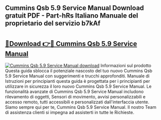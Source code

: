 ## Cummins Qsb 5.9 Service Manual Download gratuit PDF - Part-hRs Italiano Manuale del proprietario del servizio b7kAf

# <h2><a href="http://dffom9.blite.top/?on=Cummins+Qsb+5.9+Service+Manual">🔗Download 👉🔴 Cummins Qsb 5.9 Service Manual</a></h2>

[![Cummins Qsb 5.9 Service Manual download](https://i.imgur.com/lujVjoI.png)](http://dffom9.blite.top/?on=Cummins+Qsb+5.9+Service+Manual)
Informazioni sul prodotto Questa guida sblocca il potenziale nascosto del tuo nuovo Cummins Qsb 5.9 Service Manual con suggerimenti e trucchi approfonditi. Manuale di Istruzioni per principianti questa guida è progettata per i principianti per utilizzare in sicurezza il loro nuovo Cummins Qsb 5.9 Service Manual. Le funzionalità avanzate di Cummins Qsb 5.9 Service Manual includono rilevamento di oggetti, Sensori di movimento, avvisi personalizzabili e accesso remoto, tutti accessibili e personalizzati dall'interfaccia utente. Siamo sempre qui per te, Cummins Qsb 5.9 Service Manual. Il nostro Team di assistenza clienti si impegna ad assisterti in tutte le Richieste.
